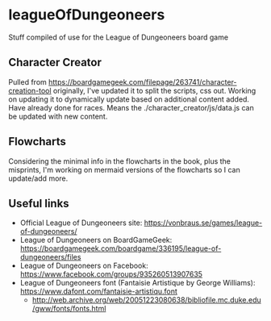 # leagueOfDungeoneers

Stuff compiled of use for the League of Dungeoneers board game

## Character Creator

Pulled from https://boardgamegeek.com/filepage/263741/character-creation-tool originally, I've updated it to split the scripts, css out.  Working on updating it to dynamically update based on additional content added.  Have already done for races.  Means the ./character_creator/js/data.js can be updated with new content.

## Flowcharts

Considering the minimal info in the flowcharts in the book, plus the misprints, I'm working on mermaid versions of the flowcharts so I can update/add more.

## Useful links

* Official League of Dungeoneers site: https://vonbraus.se/games/league-of-dungeoneers/
* League of Dungeoneers on BoardGameGeek: https://boardgamegeek.com/boardgame/336195/league-of-dungeoneers/files
* League of Dungeoneers on Facebook: https://www.facebook.com/groups/935260513907635
* League of Dungeoneers font (Fantaisie Artistique by George Williams): https://www.dafont.com/fantaisie-artistiqu.font
  * http://web.archive.org/web/20051223080638/bibliofile.mc.duke.edu/gww/fonts/fonts.html